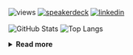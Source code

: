 ![views](https://komarev.com/ghpvc/?username=chck&color=blueviolet)
[![speakerdeck](https://img.shields.io/badge/Speaker_Deck-chck-8a2be2?style=flat-square&logo=speaker-deck)](https://speakerdeck.com/chck)
[![linkedin](https://img.shields.io/badge/LinkedIn-chck-8a2be2?style=flat-square&logo=linkedin)](https://www.linkedin.com/in/chck/)

<p align="left"> 
  <img alt="GitHub Stats" align="center" height="150" src="https://github-readme-stats-nine-umber-51.vercel.app/api?username=chck&count_private=true&show_icons=true&hide_title=true&theme=buefy" />
  <img alt="Top Langs" align="center" height="150" src="https://github-readme-stats-nine-umber-51.vercel.app/api/top-langs/?username=chck&layout=compact&count_private=true&show_icons=true&hide_title=true&theme=buefy" />
</p>

<details>
  <summary><b>Read more</b></summary>
  <br>

  <!--START_SECTION:waka-->
**🐱 My GitHub Data** 

> 📦 123.1 kB Used in GitHub's Storage 
 > 
> 🏆 74 Contributions in the Year 2025
 > 
> 💼 Opted to Hire
 > 
> 📜 133 Public Repositories 
 > 
> 🔑 24 Private Repositories 
 > 
**I'm a Night 🦉** 

```text
🌞 Morning                999 commits         ████░░░░░░░░░░░░░░░░░░░░░   14.21 % 
🌆 Daytime                2219 commits        ████████░░░░░░░░░░░░░░░░░   31.57 % 
🌃 Evening                2026 commits        ███████░░░░░░░░░░░░░░░░░░   28.83 % 
🌙 Night                  1784 commits        ██████░░░░░░░░░░░░░░░░░░░   25.38 % 
```
📅 **I'm Most Productive on Thursday** 

```text
Monday                   1342 commits        █████░░░░░░░░░░░░░░░░░░░░   19.10 % 
Tuesday                  1061 commits        ████░░░░░░░░░░░░░░░░░░░░░   15.10 % 
Wednesday                1241 commits        ████░░░░░░░░░░░░░░░░░░░░░   17.66 % 
Thursday                 1674 commits        ██████░░░░░░░░░░░░░░░░░░░   23.82 % 
Friday                   690 commits         ██░░░░░░░░░░░░░░░░░░░░░░░   09.82 % 
Saturday                 424 commits         ██░░░░░░░░░░░░░░░░░░░░░░░   06.03 % 
Sunday                   596 commits         ██░░░░░░░░░░░░░░░░░░░░░░░   08.48 % 
```


📊 **This Week I Spent My Time On** 

```text
💬 Programming Languages: 
YAML                     38 mins             ██████████░░░░░░░░░░░░░░░   40.88 % 
Markdown                 32 mins             █████████░░░░░░░░░░░░░░░░   34.29 % 
Ruby                     7 mins              ██░░░░░░░░░░░░░░░░░░░░░░░   08.41 % 
Git                      7 mins              ██░░░░░░░░░░░░░░░░░░░░░░░   08.00 % 
Cheetah                  4 mins              █░░░░░░░░░░░░░░░░░░░░░░░░   04.26 % 

🔥 Editors: 
Neovim                   36 mins             ██████████░░░░░░░░░░░░░░░   38.20 % 
Zed                      34 mins             █████████░░░░░░░░░░░░░░░░   36.58 % 
Obsidian                 17 mins             █████░░░░░░░░░░░░░░░░░░░░   18.84 % 
Chrome                   6 mins              ██░░░░░░░░░░░░░░░░░░░░░░░   06.37 % 
```

**I Mostly Code in Python** 

```text
Python                   44 repos            ████████░░░░░░░░░░░░░░░░░   33.08 % 
Jupyter Notebook         19 repos            ████░░░░░░░░░░░░░░░░░░░░░   14.29 % 
TypeScript               7 repos             █░░░░░░░░░░░░░░░░░░░░░░░░   05.26 % 
Dockerfile               5 repos             █░░░░░░░░░░░░░░░░░░░░░░░░   03.76 % 
Astro                    1 repo              ░░░░░░░░░░░░░░░░░░░░░░░░░   00.75 % 
```



**Timeline**

![Lines of Code chart](https://raw.githubusercontent.com/chck/chck/main/assets/bar_graph.png)


 Last Updated on 2025-01-22 01:53 UTC
<!--END_SECTION:waka-->
</details>

